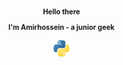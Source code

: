 <p align="center" "> 
 <strong>             
   Hello there
</p>
<p align="center" "> 
 <strong>             
   I'm Amirhossein - a junior geek
</p>
  <p align="center"> 
  
  <img src="https://github.com/devicons/devicon/blob/master/icons/python/python-original.svg" alt="python" width="40" height="40" />
